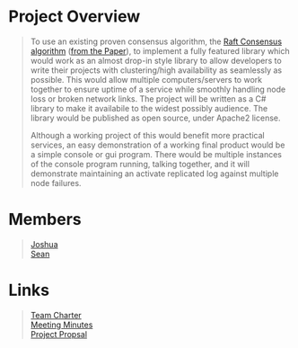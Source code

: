 # Project Overview  
>To use an existing proven consensus algorithm, the [Raft Consensus algorithm](https://raft.github.io) ([from the Paper](https://raft.github.io/raft.pdf)), to implement a fully featured library which would work as an almost drop-in style library to allow developers to write their projects with clustering/high availability as seamlessly as possible. This would allow multiple computers/servers to work together to ensure uptime of a service while smoothly handling node loss or broken network links. The project will be written as a C# library to make it availabile to the widest possibly audience. The library would be published as open source, under Apache2 license.  
>
>Although a working project of this would benefit more practical services, an easy demonstration of a working final product would be a simple console or gui program. There would be multiple instances of the console program running, talking together, and it will demonstrate maintaining an activate replicated log against multiple node failures.  

# Members  
>[Joshua](https://bitbucket.org/JoshuaMichael/)  
>[Sean](https://bitbucket.org/s_matkovich/)  

# Links  
>[Team Charter](https://bitbucket.org/teamdecided/raftconsensuslibrary/raw/adc231c71dcb026c4084793e834f48c14ecab223/Documentation/Team%20Charter.pdf)  
>[Meeting Minutes](https://bitbucket.org/teamdecided/raftconsensuslibrary/raw/0daf200617ea78585cc604433e693e8afea8ae50/Documentation/Meeting%20Minutes.pdf)  
>[Project Propsal](https://bitbucket.org/teamdecided/raftconsensuslibrary/raw/0daf200617ea78585cc604433e693e8afea8ae50/Documentation/Project%20Proposal.pdf)  



